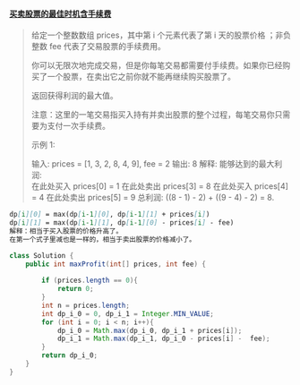 #### [买卖股票的最佳时机含手续费](https://leetcode-cn.com/problems/best-time-to-buy-and-sell-stock-with-transaction-fee/)

> 给定一个整数数组 prices，其中第 i 个元素代表了第 i 天的股票价格 ；非负整数 fee 代表了交易股票的手续费用。
>
> 你可以无限次地完成交易，但是你每笔交易都需要付手续费。如果你已经购买了一个股票，在卖出它之前你就不能再继续购买股票了。
>
> 返回获得利润的最大值。
>
> 注意：这里的一笔交易指买入持有并卖出股票的整个过程，每笔交易你只需要为支付一次手续费。
>
> 示例 1:
>
> 输入: prices = [1, 3, 2, 8, 4, 9], fee = 2
> 输出: 8
> 解释: 能够达到的最大利润:  
> 在此处买入 prices[0] = 1
> 在此处卖出 prices[3] = 8
> 在此处买入 prices[4] = 4
> 在此处卖出 prices[5] = 9
> 总利润: ((8 - 1) - 2) + ((9 - 4) - 2) = 8.

```markdown
dp[i][0] = max(dp[i-1][0], dp[i-1][1] + prices[i])
dp[i][1] = max(dp[i-1][1], dp[i-1][0] - prices[i] - fee)
解释：相当于买入股票的价格升高了。
在第一个式子里减也是一样的，相当于卖出股票的价格减小了。

```



```java
class Solution {
    public int maxProfit(int[] prices, int fee) {
        
        if (prices.length == 0){
            return 0;
        }
        int n = prices.length;
        int dp_i_0 = 0, dp_i_1 = Integer.MIN_VALUE;
        for (int i = 0; i < n; i++){
            dp_i_0 = Math.max(dp_i_0, dp_i_1 + prices[i]);
            dp_i_1 = Math.max(dp_i_1, dp_i_0 - prices[i] -  fee);
        }
        return dp_i_0;
    }
}
```

